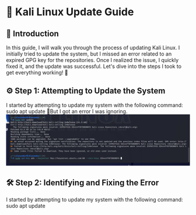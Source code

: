 # 🚀 Kali Linux Update Guide

## 📝 Introduction
In this guide, I will walk you through the process of updating Kali Linux. I initially tried to update the system, but I missed an error related to an expired GPG key for the repositories. Once I realized the issue, I quickly fixed it, and the update was successful. Let's dive into the steps I took to get everything working! 🔧

## ⚙️ Step 1: Attempting to Update the System
I started by attempting to update my system with the following command:
sudo apt update
📸But I got an error I was ignoring.
![Error Showing](ErrorListed.png)

## 🛠️ Step 2: Identifying and Fixing the Error
I started by attempting to update my system with the following command:
sudo apt update
